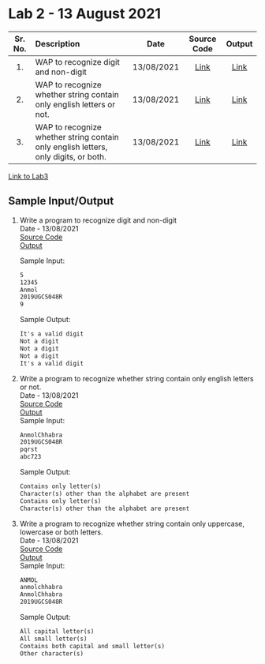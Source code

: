 # Lab 2 - 13 August 2021

| Sr. No. | Description | Date | Source Code | Output |
| :--: | :---- | :--: | :--: | :--: |
| 1. | WAP to recognize digit and non-digit | 13/08/2021 | [Link](./Digit,NonDigit/Digit_Non_Digit.l) | [Link](./Digit,NonDigit/Output.PNG)
| 2. | WAP to recognize whether string contain only english letters or not. | 13/08/2021 |[Link](./onlyLettrs/onlyLetters.l) | [Link](./onlyLettrs/Output.PNG)
| 3. | WAP to recognize whether string contain only english letters, only digits, or both.| 13/08/2021 |[Link](./lowerCaseUpperCase/lowerCaseUpperCase.l) | [Link](./lowerCaseUpperCase/Output.PNG)

[Link to Lab3](../Lab3)

## Sample Input/Output

1. Write a program to recognize digit and non-digit</br>
    Date - 13/08/2021 </br>
    [Source Code](./Digit,NonDigit/Digit_Non_Digit.l) <br>
    [Output](./Digit,NonDigit/Output.PNG) <br>

    Sample Input:
    ```txt
    5
    12345
    Anmol
    2019UGCS048R
    9
    ```

    Sample Output:
    ```txt
    It's a valid digit
    Not a digit
    Not a digit
    Not a digit
    It's a valid digit
    ```

2. Write a program to recognize whether string contain only english letters or not.</br>
   Date - 13/08/2021 </br>
   [Source Code](./onlyLettrs/onlyLetters.l) <br>
   [Output](./onlyLettrs/Output.PNG)<br>
   Sample Input:
    ```txt
    AnmolChhabra
    2019UGCS048R
    pqrst
    abc723
    ```

    Sample Output:
    ```txt
    Contains only letter(s)
    Character(s) other than the alphabet are present
    Contains only letter(s)
    Character(s) other than the alphabet are present
    ```

3. Write a program to recognize whether string contain only uppercase, lowercase or both letters.</br>
   Date - 13/08/2021 </br>
   [Source Code](./lowerCaseUpperCase/lowerCaseUpperCase.l) <br>
   [Output](./lowerCaseUpperCase/Output.png)<br>
    Sample Input:
    ```txt
    ANMOL
    anmolchhabra
    AnmolChhabra
    2019UGCS048R
    ```

    Sample Output:
    ```txt
    All capital letter(s)
    All small letter(s)
    Contains both capital and small letter(s)
    Other character(s)
    ```

